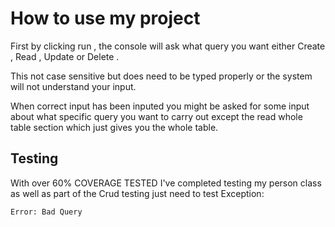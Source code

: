# How to use my project

First by clicking run , the console will ask what query you want either Create , Read , Update or Delete
.

This not case sensitive but does need to be typed properly or the system will not understand your input.

When correct input has been inputed you might be asked for some input about what specific query you want to carry out except the read whole table section which just gives you the whole table.

## Testing

With over 60% COVERAGE TESTED I've completed testing my person class as well as part of the Crud testing just need to test Exception:

```bash
Error: Bad Query
```

